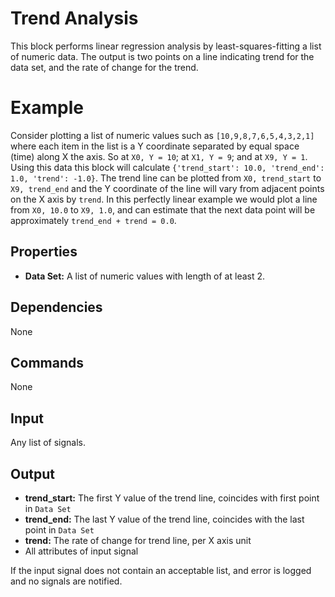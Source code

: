 Trend Analysis
==============

This block performs linear regression analysis by least-squares-fitting a list of numeric data. The output is two points on a line indicating trend for the data set, and the rate of change for the trend.

Example
===========

Consider plotting a list of numeric values such as `[10,9,8,7,6,5,4,3,2,1]` where each item in the list is a Y coordinate separated by equal space (time) along X the axis. So at `X0, Y = 10`; at `X1, Y = 9`; and at `X9, Y = 1`. Using this data this block will calculate `{'trend_start': 10.0, 'trend_end': 1.0, 'trend': -1.0}`. The trend line can be plotted from `X0, trend_start` to `X9, trend_end` and the Y coordinate of the line will vary from adjacent points on the X axis by `trend`. In this perfectly linear example we would plot a line from `X0, 10.0` to `X9, 1.0`, and can estimate that the next data point will be approximately `trend_end + trend = 0.0`.

Properties
--------------
* **Data Set:** A list of numeric values with length of at least 2.

Dependencies
----------------
None

Commands
----------------
None

Input
-------
Any list of signals.

Output
---------
* **trend_start:** The first Y value of the trend line, coincides with first point in `Data Set`
* **trend_end:** The last Y value of the trend line, coincides with the last point in `Data Set`
* **trend:** The rate of change for trend line, per X axis unit
* All attributes of input signal

If the input signal does not contain an acceptable list, and error is logged and no signals are notified.
